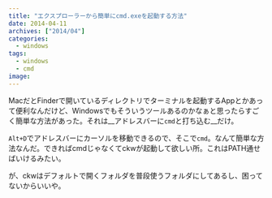 ```yaml
---
title: "エクスプローラーから簡単にcmd.exeを起動する方法"
date: 2014-04-11
archives: ["2014/04"]
categories:
  - windows
tags:
  - windows
  - cmd
image:
---
```

MacだとFinderで開いているディレクトリでターミナルを起動するAppとかあって便利なんだけど、Windowsでもそういうツールあるのかなぁと思ったらすごく簡単な方法があった。それは__アドレスバーに`cmd`と打ち込む__だけ。

<!--more-->

`Alt+D`でアドレスバーにカーソルを移動できるので、そこで`cmd`。なんて簡単な方法なんだ。できればcmdじゃなくてckwが起動して欲しい所。これはPATH通せばいけるみたい。

が、ckwはデフォルトで開くフォルダを普段使うフォルダにしてあるし、困ってないからいいや。
